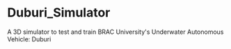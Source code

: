 # Duburi_Simulator
A 3D simulator to test and train BRAC University's Underwater Autonomous Vehicle: Duburi
